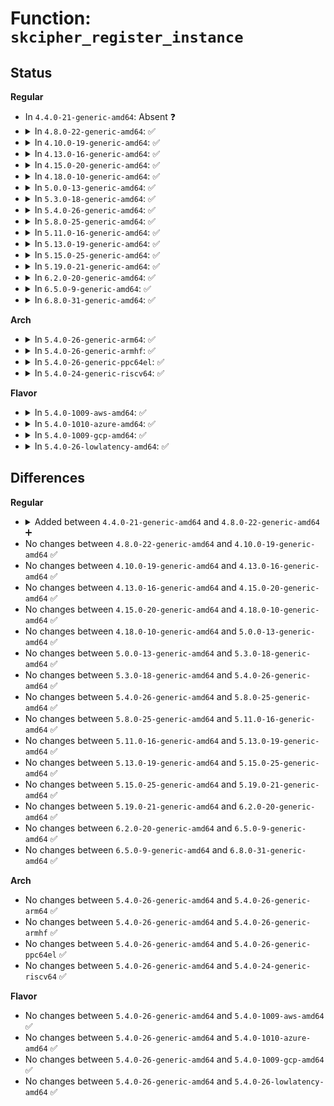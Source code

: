 # Function: <code>skcipher_register_instance</code>

## Status
<b>Regular</b>
<ul>
<li>
In <code>4.4.0-21-generic-amd64</code>: Absent ❓
</li>
<li>
<details>
<summary>In <code>4.8.0-22-generic-amd64</code>: ✅</summary>

```c
int skcipher_register_instance(struct crypto_template * tmpl, struct skcipher_instance * inst)
```

```json
{
  "name": "skcipher_register_instance",
  "collision_type": "Unique Global",
  "inline_type": "No",
  "funcs": [
    {
      "addr": 18446744071582901904,
      "name": "skcipher_register_instance",
      "external": true,
      "loc": "crypto/skcipher.c:415",
      "file": "crypto/skcipher.c",
      "inline": "seen, unknown",
      "caller_inline": [],
      "caller_func": [
        "crypto/cts.c:crypto_cts_create",
        "crypto/ctr.c:crypto_rfc3686_create"
      ]
    }
  ],
  "symbols": [
    {
      "addr": 18446744071582901904,
      "name": "skcipher_register_instance",
      "section": ".text",
      "bind": "STB_GLOBAL",
      "size": 80
    }
  ]
}
```
</details>
</li>
<li>
<details>
<summary>In <code>4.10.0-19-generic-amd64</code>: ✅</summary>

```c
int skcipher_register_instance(struct crypto_template * tmpl, struct skcipher_instance * inst)
```

```json
{
  "name": "skcipher_register_instance",
  "collision_type": "Unique Global",
  "inline_type": "No",
  "funcs": [
    {
      "addr": 18446744071582998720,
      "name": "skcipher_register_instance",
      "external": true,
      "loc": "crypto/skcipher.c:957",
      "file": "crypto/skcipher.c",
      "inline": "seen, unknown",
      "caller_inline": [],
      "caller_func": [
        "crypto/cts.c:crypto_cts_create",
        "crypto/xts.c:create",
        "crypto/ctr.c:crypto_rfc3686_create"
      ]
    }
  ],
  "symbols": [
    {
      "addr": 18446744071582998720,
      "name": "skcipher_register_instance",
      "section": ".text",
      "bind": "STB_GLOBAL",
      "size": 80
    }
  ]
}
```
</details>
</li>
<li>
<details>
<summary>In <code>4.13.0-16-generic-amd64</code>: ✅</summary>

```c
int skcipher_register_instance(struct crypto_template * tmpl, struct skcipher_instance * inst)
```

```json
{
  "name": "skcipher_register_instance",
  "collision_type": "Unique Global",
  "inline_type": "No",
  "funcs": [
    {
      "addr": 18446744071583048912,
      "name": "skcipher_register_instance",
      "external": true,
      "loc": "crypto/skcipher.c:1000",
      "file": "crypto/skcipher.c",
      "inline": "seen, unknown",
      "caller_inline": [],
      "caller_func": [
        "crypto/cts.c:crypto_cts_create",
        "crypto/xts.c:create",
        "crypto/ctr.c:crypto_rfc3686_create"
      ]
    }
  ],
  "symbols": [
    {
      "addr": 18446744071583048912,
      "name": "skcipher_register_instance",
      "section": ".text",
      "bind": "STB_GLOBAL",
      "size": 99
    }
  ]
}
```
</details>
</li>
<li>
<details>
<summary>In <code>4.15.0-20-generic-amd64</code>: ✅</summary>

```c
int skcipher_register_instance(struct crypto_template * tmpl, struct skcipher_instance * inst)
```

```json
{
  "name": "skcipher_register_instance",
  "collision_type": "Unique Global",
  "inline_type": "No",
  "funcs": [
    {
      "addr": 18446744071583214400,
      "name": "skcipher_register_instance",
      "external": true,
      "loc": "crypto/skcipher.c:1006",
      "file": "crypto/skcipher.c",
      "inline": "seen, unknown",
      "caller_inline": [],
      "caller_func": [
        "crypto/cts.c:crypto_cts_create",
        "crypto/xts.c:create",
        "crypto/ctr.c:crypto_rfc3686_create"
      ]
    }
  ],
  "symbols": [
    {
      "addr": 18446744071583214400,
      "name": "skcipher_register_instance",
      "section": ".text",
      "bind": "STB_GLOBAL",
      "size": 99
    }
  ]
}
```
</details>
</li>
<li>
<details>
<summary>In <code>4.18.0-10-generic-amd64</code>: ✅</summary>

```c
int skcipher_register_instance(struct crypto_template * tmpl, struct skcipher_instance * inst)
```

```json
{
  "name": "skcipher_register_instance",
  "collision_type": "Unique Global",
  "inline_type": "No",
  "funcs": [
    {
      "addr": 18446744071583422608,
      "name": "skcipher_register_instance",
      "external": true,
      "loc": "crypto/skcipher.c:1029",
      "file": "crypto/skcipher.c",
      "inline": "seen, unknown",
      "caller_inline": [],
      "caller_func": [
        "crypto/cts.c:crypto_cts_create",
        "crypto/xts.c:create",
        "crypto/ctr.c:crypto_rfc3686_create"
      ]
    }
  ],
  "symbols": [
    {
      "addr": 18446744071583422608,
      "name": "skcipher_register_instance",
      "section": ".text",
      "bind": "STB_GLOBAL",
      "size": 99
    }
  ]
}
```
</details>
</li>
<li>
<details>
<summary>In <code>5.0.0-13-generic-amd64</code>: ✅</summary>

```c
int skcipher_register_instance(struct crypto_template * tmpl, struct skcipher_instance * inst)
```

```json
{
  "name": "skcipher_register_instance",
  "collision_type": "Unique Global",
  "inline_type": "No",
  "funcs": [
    {
      "addr": 18446744071583543600,
      "name": "skcipher_register_instance",
      "external": true,
      "loc": "crypto/skcipher.c:1057",
      "file": "crypto/skcipher.c",
      "inline": "seen, unknown",
      "caller_inline": [],
      "caller_func": [
        "crypto/cts.c:crypto_cts_create",
        "crypto/xts.c:create",
        "crypto/ctr.c:crypto_rfc3686_create"
      ]
    }
  ],
  "symbols": [
    {
      "addr": 18446744071583543600,
      "name": "skcipher_register_instance",
      "section": ".text",
      "bind": "STB_GLOBAL",
      "size": 99
    }
  ]
}
```
</details>
</li>
<li>
<details>
<summary>In <code>5.3.0-18-generic-amd64</code>: ✅</summary>

```c
int skcipher_register_instance(struct crypto_template * tmpl, struct skcipher_instance * inst)
```

```json
{
  "name": "skcipher_register_instance",
  "collision_type": "Unique Global",
  "inline_type": "No",
  "funcs": [
    {
      "addr": 18446744071583732096,
      "name": "skcipher_register_instance",
      "external": true,
      "loc": "crypto/skcipher.c:1091",
      "file": "crypto/skcipher.c",
      "inline": "seen, unknown",
      "caller_inline": [],
      "caller_func": [
        "crypto/ecb.c:crypto_ecb_create",
        "crypto/cbc.c:crypto_cbc_create",
        "crypto/cts.c:crypto_cts_create",
        "crypto/xts.c:create",
        "crypto/ctr.c:crypto_rfc3686_create",
        "crypto/ctr.c:crypto_ctr_create"
      ]
    }
  ],
  "symbols": [
    {
      "addr": 18446744071583732096,
      "name": "skcipher_register_instance",
      "section": ".text",
      "bind": "STB_GLOBAL",
      "size": 99
    }
  ]
}
```
</details>
</li>
<li>
<details>
<summary>In <code>5.4.0-26-generic-amd64</code>: ✅</summary>

```c
int skcipher_register_instance(struct crypto_template * tmpl, struct skcipher_instance * inst)
```

```json
{
  "name": "skcipher_register_instance",
  "collision_type": "Unique Global",
  "inline_type": "No",
  "funcs": [
    {
      "addr": 18446744071583841776,
      "name": "skcipher_register_instance",
      "external": true,
      "loc": "crypto/skcipher.c:1095",
      "file": "crypto/skcipher.c",
      "inline": "seen, unknown",
      "caller_inline": [],
      "caller_func": [
        "crypto/ecb.c:crypto_ecb_create",
        "crypto/cbc.c:crypto_cbc_create",
        "crypto/cts.c:crypto_cts_create",
        "crypto/xts.c:create",
        "crypto/ctr.c:crypto_rfc3686_create",
        "crypto/ctr.c:crypto_ctr_create"
      ]
    }
  ],
  "symbols": [
    {
      "addr": 18446744071583841776,
      "name": "skcipher_register_instance",
      "section": ".text",
      "bind": "STB_GLOBAL",
      "size": 99
    }
  ]
}
```
</details>
</li>
<li>
<details>
<summary>In <code>5.8.0-25-generic-amd64</code>: ✅</summary>

```c
int skcipher_register_instance(struct crypto_template * tmpl, struct skcipher_instance * inst)
```

```json
{
  "name": "skcipher_register_instance",
  "collision_type": "Unique Global",
  "inline_type": "No",
  "funcs": [
    {
      "addr": 18446744071584230624,
      "name": "skcipher_register_instance",
      "external": true,
      "loc": "crypto/skcipher.c:863",
      "file": "crypto/skcipher.c",
      "inline": "seen, unknown",
      "caller_inline": [],
      "caller_func": [
        "crypto/ecb.c:crypto_ecb_create",
        "crypto/cbc.c:crypto_cbc_create",
        "crypto/cts.c:crypto_cts_create",
        "crypto/xts.c:create",
        "crypto/ctr.c:crypto_rfc3686_create",
        "crypto/ctr.c:crypto_ctr_create"
      ]
    }
  ],
  "symbols": [
    {
      "addr": 18446744071584230624,
      "name": "skcipher_register_instance",
      "section": ".text",
      "bind": "STB_GLOBAL",
      "size": 113
    }
  ]
}
```
</details>
</li>
<li>
<details>
<summary>In <code>5.11.0-16-generic-amd64</code>: ✅</summary>

```c
int skcipher_register_instance(struct crypto_template * tmpl, struct skcipher_instance * inst)
```

```json
{
  "name": "skcipher_register_instance",
  "collision_type": "Unique Global",
  "inline_type": "No",
  "funcs": [
    {
      "addr": 18446744071584349232,
      "name": "skcipher_register_instance",
      "external": true,
      "loc": "crypto/skcipher.c:863",
      "file": "crypto/skcipher.c",
      "inline": "seen, unknown",
      "caller_inline": [],
      "caller_func": [
        "crypto/ecb.c:crypto_ecb_create",
        "crypto/cbc.c:crypto_cbc_create",
        "crypto/cts.c:crypto_cts_create",
        "crypto/xts.c:xts_create",
        "crypto/ctr.c:crypto_rfc3686_create",
        "crypto/ctr.c:crypto_ctr_create"
      ]
    }
  ],
  "symbols": [
    {
      "addr": 18446744071584349232,
      "name": "skcipher_register_instance",
      "section": ".text",
      "bind": "STB_GLOBAL",
      "size": 113
    }
  ]
}
```
</details>
</li>
<li>
<details>
<summary>In <code>5.13.0-19-generic-amd64</code>: ✅</summary>

```c
int skcipher_register_instance(struct crypto_template * tmpl, struct skcipher_instance * inst)
```

```json
{
  "name": "skcipher_register_instance",
  "collision_type": "Unique Global",
  "inline_type": "No",
  "funcs": [
    {
      "addr": 18446744071584383392,
      "name": "skcipher_register_instance",
      "external": true,
      "loc": "crypto/skcipher.c:858",
      "file": "crypto/skcipher.c",
      "inline": "seen, unknown",
      "caller_inline": [],
      "caller_func": [
        "crypto/ecb.c:crypto_ecb_create",
        "crypto/cbc.c:crypto_cbc_create",
        "crypto/cts.c:crypto_cts_create",
        "crypto/xts.c:xts_create",
        "crypto/ctr.c:crypto_rfc3686_create",
        "crypto/ctr.c:crypto_ctr_create"
      ]
    }
  ],
  "symbols": [
    {
      "addr": 18446744071584383392,
      "name": "skcipher_register_instance",
      "section": ".text",
      "bind": "STB_GLOBAL",
      "size": 113
    }
  ]
}
```
</details>
</li>
<li>
<details>
<summary>In <code>5.15.0-25-generic-amd64</code>: ✅</summary>

```c
int skcipher_register_instance(struct crypto_template * tmpl, struct skcipher_instance * inst)
```

```json
{
  "name": "skcipher_register_instance",
  "collision_type": "Unique Global",
  "inline_type": "No",
  "funcs": [
    {
      "addr": 18446744071584778624,
      "name": "skcipher_register_instance",
      "external": true,
      "loc": "crypto/skcipher.c:858",
      "file": "crypto/skcipher.c",
      "inline": "seen, unknown",
      "caller_inline": [],
      "caller_func": [
        "crypto/ecb.c:crypto_ecb_create",
        "crypto/cbc.c:crypto_cbc_create",
        "crypto/cts.c:crypto_cts_create",
        "crypto/xts.c:xts_create",
        "crypto/ctr.c:crypto_rfc3686_create",
        "crypto/ctr.c:crypto_ctr_create"
      ]
    }
  ],
  "symbols": [
    {
      "addr": 18446744071584778624,
      "name": "skcipher_register_instance",
      "section": ".text",
      "bind": "STB_GLOBAL",
      "size": 113
    }
  ]
}
```
</details>
</li>
<li>
<details>
<summary>In <code>5.19.0-21-generic-amd64</code>: ✅</summary>

```c
int skcipher_register_instance(struct crypto_template * tmpl, struct skcipher_instance * inst)
```

```json
{
  "name": "skcipher_register_instance",
  "collision_type": "Unique Global",
  "inline_type": "No",
  "funcs": [
    {
      "addr": 18446744071585463632,
      "name": "skcipher_register_instance",
      "external": true,
      "loc": "crypto/skcipher.c:858",
      "file": "crypto/skcipher.c",
      "inline": "seen, unknown",
      "caller_inline": [],
      "caller_func": [
        "crypto/ecb.c:crypto_ecb_create",
        "crypto/cbc.c:crypto_cbc_create",
        "crypto/cts.c:crypto_cts_create",
        "crypto/xts.c:xts_create",
        "crypto/ctr.c:crypto_rfc3686_create",
        "crypto/ctr.c:crypto_ctr_create"
      ]
    }
  ],
  "symbols": [
    {
      "addr": 18446744071585463632,
      "name": "skcipher_register_instance",
      "section": ".text",
      "bind": "STB_GLOBAL",
      "size": 143
    }
  ]
}
```
</details>
</li>
<li>
<details>
<summary>In <code>6.2.0-20-generic-amd64</code>: ✅</summary>

```c
int skcipher_register_instance(struct crypto_template * tmpl, struct skcipher_instance * inst)
```

```json
{
  "name": "skcipher_register_instance",
  "collision_type": "Unique Global",
  "inline_type": "No",
  "funcs": [
    {
      "addr": 18446744071586222608,
      "name": "skcipher_register_instance",
      "external": true,
      "loc": "crypto/skcipher.c:858",
      "file": "crypto/skcipher.c",
      "inline": "seen, unknown",
      "caller_inline": [],
      "caller_func": [
        "crypto/ecb.c:crypto_ecb_create",
        "crypto/cbc.c:crypto_cbc_create",
        "crypto/cts.c:crypto_cts_create",
        "crypto/xts.c:xts_create",
        "crypto/ctr.c:crypto_rfc3686_create",
        "crypto/ctr.c:crypto_ctr_create"
      ]
    }
  ],
  "symbols": [
    {
      "addr": 18446744071586222608,
      "name": "skcipher_register_instance",
      "section": ".text",
      "bind": "STB_GLOBAL",
      "size": 143
    }
  ]
}
```
</details>
</li>
<li>
<details>
<summary>In <code>6.5.0-9-generic-amd64</code>: ✅</summary>

```c
int skcipher_register_instance(struct crypto_template * tmpl, struct skcipher_instance * inst)
```

```json
{
  "name": "skcipher_register_instance",
  "collision_type": "Unique Global",
  "inline_type": "No",
  "funcs": [
    {
      "addr": 18446744071586458240,
      "name": "skcipher_register_instance",
      "external": true,
      "loc": "crypto/skcipher.c:909",
      "file": "crypto/skcipher.c",
      "inline": "seen, unknown",
      "caller_inline": [],
      "caller_func": [
        "crypto/ecb.c:crypto_ecb_create",
        "crypto/cbc.c:crypto_cbc_create",
        "crypto/cts.c:crypto_cts_create",
        "crypto/xts.c:xts_create",
        "crypto/ctr.c:crypto_rfc3686_create",
        "crypto/ctr.c:crypto_ctr_create"
      ]
    }
  ],
  "symbols": [
    {
      "addr": 18446744071586458240,
      "name": "skcipher_register_instance",
      "section": ".text",
      "bind": "STB_GLOBAL",
      "size": 91
    }
  ]
}
```
</details>
</li>
<li>
<details>
<summary>In <code>6.8.0-31-generic-amd64</code>: ✅</summary>

```c
int skcipher_register_instance(struct crypto_template * tmpl, struct skcipher_instance * inst)
```

```json
{
  "name": "skcipher_register_instance",
  "collision_type": "Unique Global",
  "inline_type": "No",
  "funcs": [
    {
      "addr": 18446744071586734896,
      "name": "skcipher_register_instance",
      "external": true,
      "loc": "crypto/skcipher.c:1032",
      "file": "crypto/skcipher.c",
      "inline": "seen, unknown",
      "caller_inline": [],
      "caller_func": [
        "crypto/cts.c:crypto_cts_create",
        "crypto/xts.c:xts_create",
        "crypto/ctr.c:crypto_rfc3686_create",
        "crypto/ctr.c:crypto_ctr_create"
      ]
    }
  ],
  "symbols": [
    {
      "addr": 18446744071586734896,
      "name": "skcipher_register_instance",
      "section": ".text",
      "bind": "STB_GLOBAL",
      "size": 169
    }
  ]
}
```
</details>
</li>
</ul>
<b>Arch</b>
<ul>
<li>
<details>
<summary>In <code>5.4.0-26-generic-arm64</code>: ✅</summary>

```c
int skcipher_register_instance(struct crypto_template * tmpl, struct skcipher_instance * inst)
```

```json
{
  "name": "skcipher_register_instance",
  "collision_type": "Unique Global",
  "inline_type": "No",
  "funcs": [
    {
      "addr": 18446603336495655088,
      "name": "skcipher_register_instance",
      "external": true,
      "loc": "crypto/skcipher.c:1095",
      "file": "crypto/skcipher.c",
      "inline": "seen, unknown",
      "caller_inline": [],
      "caller_func": [
        "crypto/ecb.c:crypto_ecb_create",
        "crypto/cbc.c:crypto_cbc_create",
        "crypto/cts.c:crypto_cts_create",
        "crypto/xts.c:create",
        "crypto/ctr.c:crypto_rfc3686_create",
        "crypto/ctr.c:crypto_ctr_create"
      ]
    }
  ],
  "symbols": [
    {
      "addr": 18446603336495655088,
      "name": "skcipher_register_instance",
      "section": ".text",
      "bind": "STB_GLOBAL",
      "size": 160
    }
  ]
}
```
</details>
</li>
<li>
<details>
<summary>In <code>5.4.0-26-generic-armhf</code>: ✅</summary>

```c
int skcipher_register_instance(struct crypto_template * tmpl, struct skcipher_instance * inst)
```

```json
{
  "name": "skcipher_register_instance",
  "collision_type": "Unique Global",
  "inline_type": "No",
  "funcs": [
    {
      "addr": 3229009212,
      "name": "skcipher_register_instance",
      "external": true,
      "loc": "crypto/skcipher.c:1095",
      "file": "crypto/skcipher.c",
      "inline": "seen, unknown",
      "caller_inline": [],
      "caller_func": [
        "crypto/ecb.c:crypto_ecb_create",
        "crypto/cbc.c:crypto_cbc_create",
        "crypto/cts.c:crypto_cts_create",
        "crypto/xts.c:create",
        "crypto/ctr.c:crypto_rfc3686_create",
        "crypto/ctr.c:crypto_ctr_create"
      ]
    }
  ],
  "symbols": [
    {
      "addr": 3229009212,
      "name": "skcipher_register_instance",
      "section": ".text",
      "bind": "STB_GLOBAL",
      "size": 132
    }
  ]
}
```
</details>
</li>
<li>
<details>
<summary>In <code>5.4.0-26-generic-ppc64el</code>: ✅</summary>

```c
int skcipher_register_instance(struct crypto_template * tmpl, struct skcipher_instance * inst)
```

```json
{
  "name": "skcipher_register_instance",
  "collision_type": "Unique Global",
  "inline_type": "No",
  "funcs": [
    {
      "addr": 13835058055289790784,
      "name": "skcipher_register_instance",
      "external": true,
      "loc": "crypto/skcipher.c:1095",
      "file": "crypto/skcipher.c",
      "inline": "seen, unknown",
      "caller_inline": [],
      "caller_func": [
        "crypto/ecb.c:crypto_ecb_create",
        "crypto/cbc.c:crypto_cbc_create",
        "crypto/cts.c:crypto_cts_create",
        "crypto/xts.c:create",
        "crypto/ctr.c:crypto_rfc3686_create",
        "crypto/ctr.c:crypto_ctr_create"
      ]
    }
  ],
  "symbols": [
    {
      "addr": 13835058055289790784,
      "name": "skcipher_register_instance",
      "section": ".text",
      "bind": "STB_GLOBAL",
      "size": 168
    }
  ]
}
```
</details>
</li>
<li>
<details>
<summary>In <code>5.4.0-24-generic-riscv64</code>: ✅</summary>

```c
int skcipher_register_instance(struct crypto_template * tmpl, struct skcipher_instance * inst)
```

```json
{
  "name": "skcipher_register_instance",
  "collision_type": "Unique Global",
  "inline_type": "No",
  "funcs": [
    {
      "addr": 18446743936274807854,
      "name": "skcipher_register_instance",
      "external": true,
      "loc": "crypto/skcipher.c:1095",
      "file": "crypto/skcipher.c",
      "inline": "seen, unknown",
      "caller_inline": [],
      "caller_func": [
        "crypto/ecb.c:crypto_ecb_create",
        "crypto/cbc.c:crypto_cbc_create",
        "crypto/cts.c:crypto_cts_create",
        "crypto/xts.c:create",
        "crypto/ctr.c:crypto_rfc3686_create",
        "crypto/ctr.c:crypto_ctr_create"
      ]
    }
  ],
  "symbols": [
    {
      "addr": 18446743936274807854,
      "name": "skcipher_register_instance",
      "section": ".text",
      "bind": "STB_GLOBAL",
      "size": 114
    }
  ]
}
```
</details>
</li>
</ul>
<b>Flavor</b>
<ul>
<li>
<details>
<summary>In <code>5.4.0-1009-aws-amd64</code>: ✅</summary>

```c
int skcipher_register_instance(struct crypto_template * tmpl, struct skcipher_instance * inst)
```

```json
{
  "name": "skcipher_register_instance",
  "collision_type": "Unique Global",
  "inline_type": "No",
  "funcs": [
    {
      "addr": 18446744071583810512,
      "name": "skcipher_register_instance",
      "external": true,
      "loc": "crypto/skcipher.c:1095",
      "file": "crypto/skcipher.c",
      "inline": "seen, unknown",
      "caller_inline": [],
      "caller_func": [
        "crypto/ecb.c:crypto_ecb_create",
        "crypto/cbc.c:crypto_cbc_create",
        "crypto/cts.c:crypto_cts_create",
        "crypto/xts.c:create",
        "crypto/ctr.c:crypto_rfc3686_create",
        "crypto/ctr.c:crypto_ctr_create"
      ]
    }
  ],
  "symbols": [
    {
      "addr": 18446744071583810512,
      "name": "skcipher_register_instance",
      "section": ".text",
      "bind": "STB_GLOBAL",
      "size": 99
    }
  ]
}
```
</details>
</li>
<li>
<details>
<summary>In <code>5.4.0-1010-azure-amd64</code>: ✅</summary>

```c
int skcipher_register_instance(struct crypto_template * tmpl, struct skcipher_instance * inst)
```

```json
{
  "name": "skcipher_register_instance",
  "collision_type": "Unique Global",
  "inline_type": "No",
  "funcs": [
    {
      "addr": 18446744071583747568,
      "name": "skcipher_register_instance",
      "external": true,
      "loc": "crypto/skcipher.c:1095",
      "file": "crypto/skcipher.c",
      "inline": "seen, unknown",
      "caller_inline": [],
      "caller_func": [
        "crypto/ecb.c:crypto_ecb_create",
        "crypto/cbc.c:crypto_cbc_create",
        "crypto/cts.c:crypto_cts_create",
        "crypto/xts.c:create",
        "crypto/ctr.c:crypto_rfc3686_create",
        "crypto/ctr.c:crypto_ctr_create"
      ]
    }
  ],
  "symbols": [
    {
      "addr": 18446744071583747568,
      "name": "skcipher_register_instance",
      "section": ".text",
      "bind": "STB_GLOBAL",
      "size": 99
    }
  ]
}
```
</details>
</li>
<li>
<details>
<summary>In <code>5.4.0-1009-gcp-amd64</code>: ✅</summary>

```c
int skcipher_register_instance(struct crypto_template * tmpl, struct skcipher_instance * inst)
```

```json
{
  "name": "skcipher_register_instance",
  "collision_type": "Unique Global",
  "inline_type": "No",
  "funcs": [
    {
      "addr": 18446744071583794272,
      "name": "skcipher_register_instance",
      "external": true,
      "loc": "crypto/skcipher.c:1095",
      "file": "crypto/skcipher.c",
      "inline": "seen, unknown",
      "caller_inline": [],
      "caller_func": [
        "crypto/ecb.c:crypto_ecb_create",
        "crypto/cbc.c:crypto_cbc_create",
        "crypto/cts.c:crypto_cts_create",
        "crypto/xts.c:create",
        "crypto/ctr.c:crypto_rfc3686_create",
        "crypto/ctr.c:crypto_ctr_create"
      ]
    }
  ],
  "symbols": [
    {
      "addr": 18446744071583794272,
      "name": "skcipher_register_instance",
      "section": ".text",
      "bind": "STB_GLOBAL",
      "size": 99
    }
  ]
}
```
</details>
</li>
<li>
<details>
<summary>In <code>5.4.0-26-lowlatency-amd64</code>: ✅</summary>

```c
int skcipher_register_instance(struct crypto_template * tmpl, struct skcipher_instance * inst)
```

```json
{
  "name": "skcipher_register_instance",
  "collision_type": "Unique Global",
  "inline_type": "No",
  "funcs": [
    {
      "addr": 18446744071583895360,
      "name": "skcipher_register_instance",
      "external": true,
      "loc": "crypto/skcipher.c:1095",
      "file": "crypto/skcipher.c",
      "inline": "seen, unknown",
      "caller_inline": [],
      "caller_func": [
        "crypto/ecb.c:crypto_ecb_create",
        "crypto/cbc.c:crypto_cbc_create",
        "crypto/cts.c:crypto_cts_create",
        "crypto/xts.c:create",
        "crypto/ctr.c:crypto_rfc3686_create",
        "crypto/ctr.c:crypto_ctr_create"
      ]
    }
  ],
  "symbols": [
    {
      "addr": 18446744071583895360,
      "name": "skcipher_register_instance",
      "section": ".text",
      "bind": "STB_GLOBAL",
      "size": 99
    }
  ]
}
```
</details>
</li>
</ul>

## Differences
<b>Regular</b>
<ul>
<li>
<details>
<summary>Added between <code>4.4.0-21-generic-amd64</code> and <code>4.8.0-22-generic-amd64</code> ➕</summary>

```c
int skcipher_register_instance(struct crypto_template * tmpl, struct skcipher_instance * inst)
```
</details>
</li>
<li>
No changes between <code>4.8.0-22-generic-amd64</code> and <code>4.10.0-19-generic-amd64</code> ✅
</li>
<li>
No changes between <code>4.10.0-19-generic-amd64</code> and <code>4.13.0-16-generic-amd64</code> ✅
</li>
<li>
No changes between <code>4.13.0-16-generic-amd64</code> and <code>4.15.0-20-generic-amd64</code> ✅
</li>
<li>
No changes between <code>4.15.0-20-generic-amd64</code> and <code>4.18.0-10-generic-amd64</code> ✅
</li>
<li>
No changes between <code>4.18.0-10-generic-amd64</code> and <code>5.0.0-13-generic-amd64</code> ✅
</li>
<li>
No changes between <code>5.0.0-13-generic-amd64</code> and <code>5.3.0-18-generic-amd64</code> ✅
</li>
<li>
No changes between <code>5.3.0-18-generic-amd64</code> and <code>5.4.0-26-generic-amd64</code> ✅
</li>
<li>
No changes between <code>5.4.0-26-generic-amd64</code> and <code>5.8.0-25-generic-amd64</code> ✅
</li>
<li>
No changes between <code>5.8.0-25-generic-amd64</code> and <code>5.11.0-16-generic-amd64</code> ✅
</li>
<li>
No changes between <code>5.11.0-16-generic-amd64</code> and <code>5.13.0-19-generic-amd64</code> ✅
</li>
<li>
No changes between <code>5.13.0-19-generic-amd64</code> and <code>5.15.0-25-generic-amd64</code> ✅
</li>
<li>
No changes between <code>5.15.0-25-generic-amd64</code> and <code>5.19.0-21-generic-amd64</code> ✅
</li>
<li>
No changes between <code>5.19.0-21-generic-amd64</code> and <code>6.2.0-20-generic-amd64</code> ✅
</li>
<li>
No changes between <code>6.2.0-20-generic-amd64</code> and <code>6.5.0-9-generic-amd64</code> ✅
</li>
<li>
No changes between <code>6.5.0-9-generic-amd64</code> and <code>6.8.0-31-generic-amd64</code> ✅
</li>
</ul>
<b>Arch</b>
<ul>
<li>
No changes between <code>5.4.0-26-generic-amd64</code> and <code>5.4.0-26-generic-arm64</code> ✅
</li>
<li>
No changes between <code>5.4.0-26-generic-amd64</code> and <code>5.4.0-26-generic-armhf</code> ✅
</li>
<li>
No changes between <code>5.4.0-26-generic-amd64</code> and <code>5.4.0-26-generic-ppc64el</code> ✅
</li>
<li>
No changes between <code>5.4.0-26-generic-amd64</code> and <code>5.4.0-24-generic-riscv64</code> ✅
</li>
</ul>
<b>Flavor</b>
<ul>
<li>
No changes between <code>5.4.0-26-generic-amd64</code> and <code>5.4.0-1009-aws-amd64</code> ✅
</li>
<li>
No changes between <code>5.4.0-26-generic-amd64</code> and <code>5.4.0-1010-azure-amd64</code> ✅
</li>
<li>
No changes between <code>5.4.0-26-generic-amd64</code> and <code>5.4.0-1009-gcp-amd64</code> ✅
</li>
<li>
No changes between <code>5.4.0-26-generic-amd64</code> and <code>5.4.0-26-lowlatency-amd64</code> ✅
</li>
</ul>
